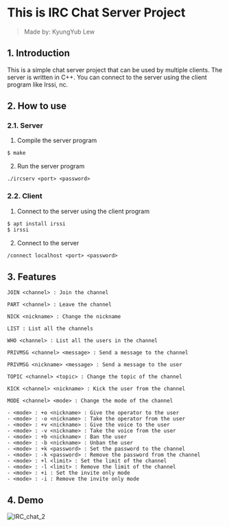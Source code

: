 # This is IRC Chat Server Project

> Made by: KyungYub Lew

## 1. Introduction

This is a simple chat server project that can be used by multiple clients. The server is written in C++. You can connect to the server using the client program like Irssi, nc.

## 2. How to use

### 2.1. Server

1. Compile the server program

```bash
$ make
```

2. Run the server program

```
./ircserv <port> <password>
```

### 2.2. Client

1. Connect to the server using the client program

```bash
$ apt install irssi
$ irssi
```

2. Connect to the server

```
/connect localhost <port> <password>
```

## 3. Features

```
JOIN <channel> : Join the channel

PART <channel> : Leave the channel

NICK <nickname> : Change the nickname

LIST : List all the channels

WHO <channel> : List all the users in the channel

PRIVMSG <channel> <message> : Send a message to the channel

PRIVMSG <nickname> <message> : Send a message to the user

TOPIC <channel> <topic> : Change the topic of the channel

KICK <channel> <nickname> : Kick the user from the channel

MODE <channel> <mode> : Change the mode of the channel

- <mode> : +o <nickname> : Give the operator to the user
- <mode> : -o <nickname> : Take the operator from the user
- <mode> : +v <nickname> : Give the voice to the user
- <mode> : -v <nickname> : Take the voice from the user
- <mode> : +b <nickname> : Ban the user
- <mode> : -b <nickname> : Unban the user
- <mode> : +k <password> : Set the password to the channel
- <mode> : -k <password> : Remove the password from the channel
- <mode> : +l <limit> : Set the limit of the channel
- <mode> : -l <limit> : Remove the limit of the channel
- <mode> : +i : Set the invite only mode
- <mode> : -i : Remove the invite only mode
```

## 4. Demo

![IRC_chat_2](https://github.com/kylew1004/IRC_chat/assets/5775698/55221881-e1ae-4014-adb3-b389f5a07513)
